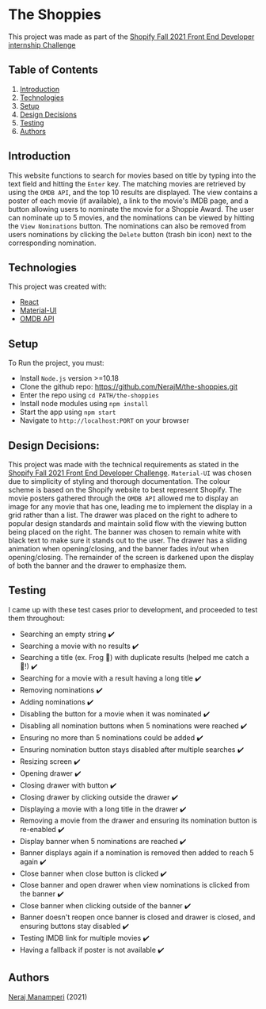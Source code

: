# The Shoppies

This project was made as part of the [Shopify Fall 2021 Front End Developer internship Challenge](https://docs.google.com/document/d/1SdR9rQpocsH5rPTOcxr9noqHRld5NJlylKO9Hf94U8U/edit?usp=sharing)

## Table of Contents

1. [Introduction](#Introduction)
2. [Technologies](#Technologies)
3. [Setup](#Setup)
4. [Design Decisions](#Design_Decisions)
5. [Testing](#Testing)
6. [Authors](#Authors)


## Introduction

This website functions to search for movies based on title by typing into the text field and hitting the `Enter` key. The matching movies are retrieved by using the `OMDB API`, and the top 10 results are displayed. The view contains a poster of each movie (if available), a link to the movie's IMDB page, and a button allowing users to nominate the movie for a Shoppie Award. The user can nominate up to 5 movies, and the nominations can be viewed by hitting the `View Nominations` button. The nominations can also be removed from users nominations by clicking the `Delete` button (trash bin icon) next to the corresponding nomination.

## Technologies
This project was created with:
* [React](https://reactjs.org/)
* [Material-UI](https://material-ui.com/)
* [OMDB API](https://www.omdbapi.com/)

## Setup
To Run the project, you must:
* Install `Node.js` version >=10.18
* Clone the github repo: https://github.com/NerajM/the-shoppies.git
* Enter the repo using `cd PATH/the-shoppies`
* Install node modules using `npm install`
* Start the app using `npm start`
* Navigate to `http://localhost:PORT` on your browser

## Design Decisions:
This project was made with the technical requirements as stated in the [Shopify Fall 2021 Front End Developer Challenge](https://docs.google.com/document/d/1SdR9rQpocsH5rPTOcxr9noqHRld5NJlylKO9Hf94U8U/edit?usp=sharing). `Material-UI` was chosen due to simplicity of styling and thorough documentation. The colour scheme is based on the Shopify website to best represent Shopify. The movie posters gathered through the `OMDB API` allowed me to display an image for any movie that has one, leading me to implement the display in a grid rather than a list. The drawer was placed on the right to adhere to popular design standards and maintain solid flow with the viewing button being placed on the right. The banner was chosen to remain white with black text to make sure it stands out to the user. The drawer has a sliding animation when opening/closing, and the banner fades in/out when opening/closing. The remainder of the screen is darkened upon the display of both the banner and the drawer to emphasize them.

## Testing
I came up with these test cases prior to development, and proceeded to test them throughout:
* Searching an empty string :heavy_check_mark:
* Searching a movie with no results :heavy_check_mark:
* Searching a title (ex. Frog :frog:) with duplicate results (helped me catch a :bug:!) :heavy_check_mark:
* Searching for a movie with a result having a long title :heavy_check_mark:
* Removing nominations :heavy_check_mark:
* Adding nominations :heavy_check_mark: 
* Disabling the button for a movie when it was nominated :heavy_check_mark:
* Disabling all nomination buttons when 5 nominations were reached :heavy_check_mark:
* Ensuring no more than 5 nominations could be added :heavy_check_mark:
* Ensuring nomination button stays disabled after multiple searches :heavy_check_mark:
* Resizing screen :heavy_check_mark:
* Opening drawer :heavy_check_mark:
* Closing drawer with button :heavy_check_mark:
* Closing drawer by clicking outside the drawer :heavy_check_mark:
* Displaying a movie with a long title in the drawer :heavy_check_mark:
* Removing a movie from the drawer and ensuring its nomination button is re-enabled :heavy_check_mark:
* Display banner when 5 nominations are reached :heavy_check_mark:
* Banner displays again if a nomination is removed then added to reach 5 again :heavy_check_mark:
* Close banner when close button is clicked :heavy_check_mark:
* Close banner and open drawer when view nominations is clicked from the banner :heavy_check_mark:
* Close banner when clicking outside of the banner :heavy_check_mark:
* Banner doesn't reopen once banner is closed and drawer is closed, and ensuring buttons stay disabled :heavy_check_mark:
* Testing IMDB link for multiple movies :heavy_check_mark:
* Having a fallback if poster is not available :heavy_check_mark:

## Authors

[Neraj Manamperi](https://github.com/NerajM) (2021) 
